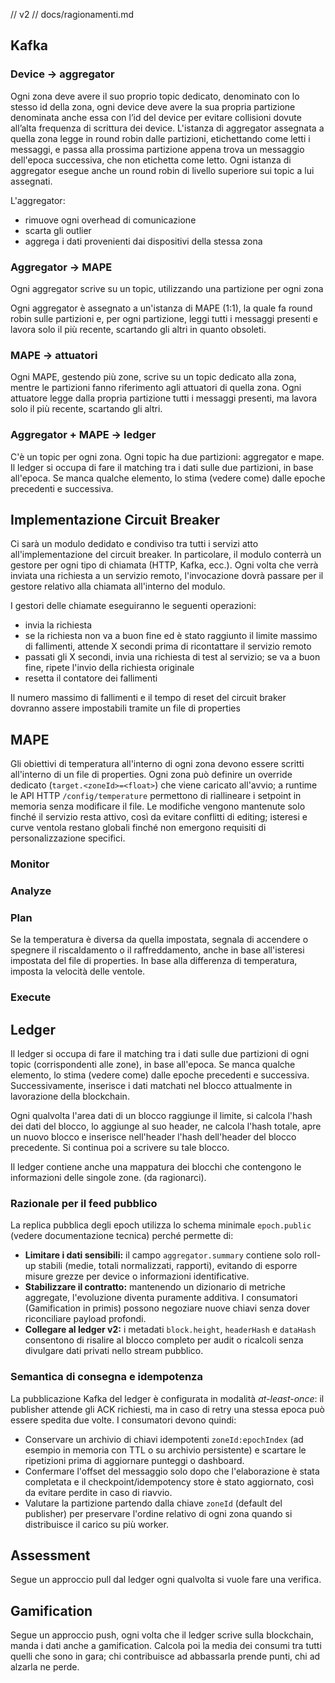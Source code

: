 // v2
// docs/ragionamenti.md
## Kafka
### Device -> aggregator
Ogni zona deve avere il suo proprio topic dedicato, denominato con lo stesso id della zona, ogni device deve avere la sua propria partizione denominata anche essa con l’id del device per evitare collisioni dovute all’alta frequenza di scrittura dei device.
L'istanza di aggregator assegnata a quella zona legge in round robin dalle partizioni, etichettando come letti i messaggi, e passa alla prossima partizione appena trova un messaggio dell'epoca successiva, che non etichetta come letto.
Ogni istanza di aggregator esegue anche un round robin di livello superiore sui topic a lui assegnati.

L'aggregator:
- rimuove ogni overhead di comunicazione
- scarta gli outlier
- aggrega i dati provenienti dai dispositivi della stessa zona


### Aggregator -> MAPE
Ogni aggregator scrive su un topic, utilizzando una partizione per ogni zona

Ogni aggregator è assegnato a un'istanza di MAPE (1:1), la quale fa round robin sulle partizioni e, per ogni partizione, leggi tutti i messaggi presenti e lavora solo il più recente, scartando gli altri in quanto obsoleti.

### MAPE -> attuatori
Ogni MAPE, gestendo più zone, scrive su un topic dedicato alla zona, mentre le partizioni fanno riferimento agli attuatori di quella zona. Ogni attuatore legge dalla propria partizione tutti i messaggi presenti, ma lavora solo il più recente, scartando gli altri.

### Aggregator + MAPE -> ledger
C'è un topic per ogni zona. Ogni topic ha due partizioni: aggregator e mape. Il ledger si occupa di fare il matching tra i dati sulle due partizioni, in base all'epoca. Se manca qualche elemento, lo stima (vedere come) dalle epoche precedenti e successiva.

## Implementazione Circuit Breaker
Ci sarà un modulo dedidato e condiviso tra tutti i servizi atto all'implementazione del circuit breaker.
In particolare, il modulo conterrà un gestore per ogni tipo di chiamata (HTTP, Kafka, ecc.).
Ogni volta che verrà inviata una richiesta a un servizio remoto, l'invocazione dovrà passare per il gestore
relativo alla chiamata all'interno del modulo.

I gestori delle chiamate eseguiranno le seguenti operazioni:
- invia la richiesta
- se la richiesta non va a buon fine ed è stato raggiunto il limite massimo di fallimenti, attende X secondi prima di ricontattare il servizio remoto
- passati gli X secondi, invia una richiesta di test al servizio; se va a buon fine, ripete l'invio della richiesta originale
- resetta il contatore dei fallimenti

Il numero massimo di fallimenti e il tempo di reset del circuit braker dovranno assere impostabili tramite un file di properties

## MAPE
Gli obiettivi di temperatura all'interno di ogni zona devono essere scritti all'interno di un file di properties.
Ogni zona può definire un override dedicato (`target.<zoneId>=<float>`) che viene caricato all'avvio; a runtime
le API HTTP `/config/temperature` permettono di riallineare i setpoint in memoria senza modificare il file.
Le modifiche vengono mantenute solo finché il servizio resta attivo, così da evitare conflitti di editing; isteresi e curve
ventola restano globali finché non emergono requisiti di personalizzazione specifici.
### Monitor

### Analyze

### Plan
Se la temperatura è diversa da quella impostata, segnala di accendere o spegnere il riscaldamento o il raffreddamento, anche in base all'isteresi impostata del file di properties. In base alla differenza di temperatura, imposta la velocità delle ventole.
### Execute

## Ledger
Il ledger si occupa di fare il matching tra i dati sulle due partizioni di ogni topic (corrispondenti alle zone), in base all'epoca. Se manca qualche elemento, lo stima (vedere come) dalle epoche precedenti e successiva. Successivamente, inserisce i dati matchati nel blocco attualmente in lavorazione della blockchain.

Ogni qualvolta l'area dati di un blocco raggiunge il limite, si calcola l'hash dei dati del blocco, lo aggiunge al suo header, ne calcola l'hash totale, apre un nuovo blocco e inserisce nell'header l'hash dell'header del blocco precedente. Si continua poi a scrivere su tale blocco.

Il ledger contiene anche una mappatura dei blocchi che contengono le informazioni delle singole zone. (da ragionarci).

### Razionale per il feed pubblico
La replica pubblica degli epoch utilizza lo schema minimale `epoch.public` (vedere documentazione tecnica) perché permette di:

* **Limitare i dati sensibili:** il campo `aggregator.summary` contiene solo roll-up stabili (medie, totali normalizzati, rapporti), evitando di esporre misure grezze per device o informazioni identificative.
* **Stabilizzare il contratto:** mantenendo un dizionario di metriche aggregate, l'evoluzione diventa puramente additiva. I consumatori (Gamification in primis) possono negoziare nuove chiavi senza dover riconciliare payload profondi.
* **Collegare al ledger v2:** i metadati `block.height`, `headerHash` e `dataHash` consentono di risalire al blocco completo per audit o ricalcoli senza divulgare dati privati nello stream pubblico.

### Semantica di consegna e idempotenza
La pubblicazione Kafka del ledger è configurata in modalità *at-least-once*: il publisher attende gli ACK richiesti, ma in caso di retry una stessa epoca può essere spedita due volte. I consumatori devono quindi:

* Conservare un archivio di chiavi idempotenti `zoneId:epochIndex` (ad esempio in memoria con TTL o su archivio persistente) e scartare le ripetizioni prima di aggiornare punteggi o dashboard.
* Confermare l'offset del messaggio solo dopo che l'elaborazione è stata completata e il checkpoint/idempotency store è stato aggiornato, così da evitare perdite in caso di riavvio.
* Valutare la partizione partendo dalla chiave `zoneId` (default del publisher) per preservare l'ordine relativo di ogni zona quando si distribuisce il carico su più worker.

## Assessment
Segue un approccio pull dal ledger ogni qualvolta si vuole fare una verifica.

## Gamification
Segue un approccio push, ogni volta che il ledger scrive sulla blockchain, manda i dati anche a gamification. Calcola poi la media dei consumi tra tutti quelli che sono in gara; chi contribuisce ad abbassarla prende punti, chi ad alzarla ne perde.
